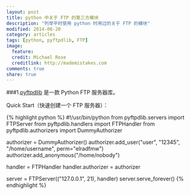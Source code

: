 ```yaml
---
layout: post
title: python 中关于 FTP 的第三方模块
description: "列举平时使用 python 时用过的关于 FTP 的模块"
modified: 2014-08-20
category: articles
tags: [python, pyftpdlib, FTP]
image:
  feature:
  credit: Michael Rose
  creditlink: http://mademistakes.com
comments: true
share: true
---
```


###1.[pyftpdlib](https://github.com/giampaolo/pyftpdlib) 是一款 Python FTP 服务器库。

Quick Start（快速创建一个 FTP 服务器）：

{% highlight python %}
#!/usr/bin/python
from pyftpdlib.servers import FTPServer
from pyftpdlib.handlers import FTPHandler
from pyftpdlib.authorizers import DummyAuthorizer

authorizer = DummyAuthorizer()
authorizer.add_user("user", "12345", "/home/username", perm="elradfmw")
authorizer.add_anonymous("/home/nobody")

handler = FTPHandler
handler.authorizer = authorizer

server = FTPServer(("127.0.0.1", 21), handler)
server.serve_forever()
{% endhighlight %}
